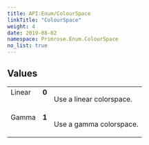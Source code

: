 ```yaml
---
title: API:Enum/ColourSpace
linkTitle: "ColourSpace"
weight: 4
date: 2019-08-02
namespace: Primrose.Enum.ColourSpace
no_list: true
---
```

 
## Values
 
<table class="studiohide">
<tbody>
<tr class="enum-row">
<td style="vertical-align:top;white-space:normal;">
<span class="name"">Linear</span></td>
<td style="vertical-align:top;white-space:normal;">
<b class="value"">0</b></td>
<td style="vertical-align:top;white-space:normal;">
<p>
Use a linear colorspace.
</p></td>
</tr>
<tr class="enum-row">
<td style="vertical-align:top;white-space:normal;">
<span class="name"">Gamma</span></td>
<td style="vertical-align:top;white-space:normal;">
<b class="value"">1</b></td>
<td style="vertical-align:top;white-space:normal;">
<p>
Use a gamma colorspace.
</p></td>
</tr>
</tbody>
</table>
